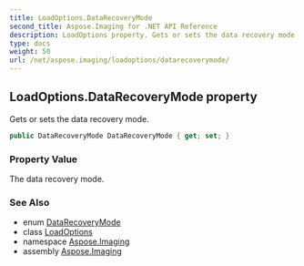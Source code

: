 ```yaml
---
title: LoadOptions.DataRecoveryMode
second_title: Aspose.Imaging for .NET API Reference
description: LoadOptions property. Gets or sets the data recovery mode
type: docs
weight: 50
url: /net/aspose.imaging/loadoptions/datarecoverymode/
---
```

## LoadOptions.DataRecoveryMode property

Gets or sets the data recovery mode.

```csharp
public DataRecoveryMode DataRecoveryMode { get; set; }
```

### Property Value

The data recovery mode.

### See Also

* enum [DataRecoveryMode](../../datarecoverymode/)
* class [LoadOptions](../)
* namespace [Aspose.Imaging](../../loadoptions/)
* assembly [Aspose.Imaging](../../../)


